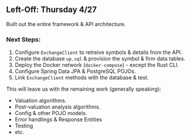 ## Left-Off: Thursday 4/27

 Built out the entire framework & API architecture.

 
### Next Steps:

1. Configure `ExchangeClient` to retreive symbols & details from the API.
2. Create the database `up.sql` & provision the symbol & firm data tables.
3. Deploy the Docker network (`docker-compose`) - except the Rust CLI.
4. Configure Spring Data JPA & PostgreSQL POJOs.
5. Link `ExchangeClient` methods with the database & test.

This will leave us with the remaining work (generally speaking):   
- Valuation algorithms.
- Post-valuation analysis algorithms.
- Config & other POJO models.
- Error handlings & Response Entities
- Testing
- etc.